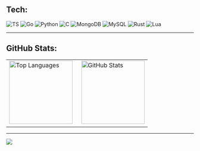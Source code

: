 ## Tech:
![TS](https://img.shields.io/badge/TypeScript-007ACC?style=for-the-badge&logo=typescript&logoColor=white)
![Go](https://img.shields.io/badge/Go-00ADD8?style=for-the-badge&logo=go&logoColor=white)
![Python](https://img.shields.io/badge/python-3670A0?style=for-the-badge&logo=python&logoColor=white)
![C](https://img.shields.io/badge/C-00599C?style=for-the-badge&logo=c&logoColor=white)
![MongoDB](https://img.shields.io/badge/MongoDB-%234ea94b.svg?style=for-the-badge&logo=mongodb&logoColor=white)
![MySQL](https://img.shields.io/badge/MySQL-005C84?style=for-the-badge&logo=mysql&logoColor=white)
![Rust](https://img.shields.io/badge/Rust-%23DEA584.svg?style=for-the-badge&logo=rust&logoColor=white)
![Lua](https://img.shields.io/badge/Lua-2C2D72?style=for-the-badge&logo=lua&logoColor=white)

---

## GitHub Stats:
<center>
  <table>
    <tr>
      <td>
        <img src="https://github-readme-stats.vercel.app/api/top-langs?username=0jc1&bg_color=2D2D2D&text_color=ffffff&title_color=F59E0B&layout=compact&langs_count=6&hide_border=true" height="170" alt="Top Languages">
        <img width="15">
        <img src="https://github-readme-stats.vercel.app/api?username=0jc1&bg_color=2D2D2D&text_color=ffffff&title_color=F59E0B&show_icons=true&hide_border=true" height="170" alt="GitHub Stats">
      </td>
    </tr>
  </table>
</center>

---

![](https://komarev.com/ghpvc/?username=0jc1&color=F59E0B)
